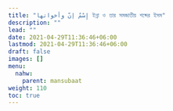 ```yaml
---
title: "إِسْمٌ إنّ وأخواتها ইন্না ও তার সমজাতীয় শব্দের ইসম"
description: ""
lead: ""
date: 2021-04-29T11:36:46+06:00
lastmod: 2021-04-29T11:36:46+06:00
draft: false
images: []
menu: 
  nahw:
    parent: mansubaat
weight: 110
toc: true
---
```



